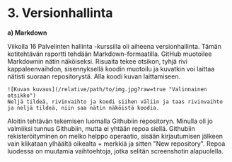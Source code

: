 # 3. Versionhallinta

**a) Markdown**

Viikolla 16 Palvelinten hallinta -kurssilla oli aiheena versionhallinta. Tämän kotitehtävän raportti tehdään Markdown-formaatilla. GitHub muotoilee Markdownin nätin näköiseksi. Risuaita tekee otsikon, tyhjä rivi kappaleenvaihdon, sisennyksellä koodin muotoilu ja kuvatkin voi laittaa nätisti suoraan repositorystä. Alla koodi kuvan laittamiseen.
~~~~
![Kuvan kuvaus](/relative/path/to/img.jpg?raw=true "Valinnainen otsikko")
Neljä tildeä, rivinvaihto ja koodi siihen väliin ja taas rivinvaihto ja neljä tildeä, niin saa nätin näköistä koodia.
~~~~
Aloitin tehtävän tekemisen luomalla Githubiin repositoryn. Minulla oli jo valmiiksi tunnus Githubiin, mutta ei yhtään repoa siellä. Githubiin rekisteröityminen on melko helppo operaatio, sisään kirjautumisen jälkeen vain klikataan ylhäältä oikealta + merkkiä ja sitten "New repository". Repoa luodessa on muutamia vaihtoehtoja, jotka selitän screenshotin alapuolella.
